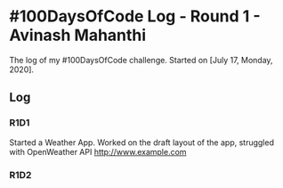 # #100DaysOfCode Log - Round 1 - Avinash Mahanthi

The log of my #100DaysOfCode challenge. Started on [July 17, Monday, 2020].

## Log

### R1D1 
Started a Weather App. Worked on the draft layout of the app, struggled with OpenWeather API http://www.example.com

### R1D2
